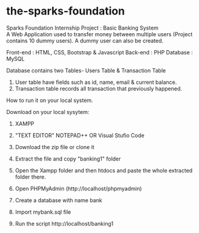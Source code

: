 # the-sparks-foundation
Sparks Foundation Internship Project : Basic Banking System  
A Web Application used to transfer money between multiple users (Project contains 10 dummy users). A dummy user can also be created.  

Front-end : HTML, CSS, Bootstrap & Javascript 
Back-end : PHP 
Database : MySQL   

Database contains two Tables- Users Table & Transaction Table 
1. User table have fields such as id, name, email & current balance. 
2. Transaction table records all transaction that previously happened. 


How to run it on your local system.

Download on your local sysytem:

1. XAMPP

2. "TEXT EDITOR" NOTEPAD++ OR Visual Stufio Code

3. Download the zip file or clone it

5. Extract the file and copy "banking1" folder

6. Open the Xampp folder and then htdocs and paste the whole extracted folder there.

7. Open PHPMyAdmin (http://localhost/phpmyadmin)

8. Create a database with name bank

6. Import mybank.sql file

7. Run the script http://localhost/banking1
